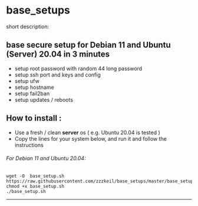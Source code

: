 # base_setups

short description:

## **base secure setup for Debian 11 and Ubuntu (Server) 20.04 in 3 minutes** 
* setup root password with random 44 long password
* setup ssh port and keys and config
* setup ufw
* setup hostname
* setup fail2ban
* setup updates / reboots

## How to install :  
* Use a fresh / clean **server** os  ( e.g. Ubuntu 20.04 is tested ) 
* Copy the lines for your system below, and run it and follow the instructions  


###### For Debian 11 and Ubuntu 20.04:
```
wget -O  base_setup.sh https://raw.githubusercontent.com/zzzkeil/base_setups/master/base_setup.sh
chmod +x base_setup.sh
./base_setup.sh
```
-----------------------------------------

